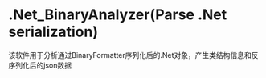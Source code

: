 # .Net_BinaryAnalyzer(Parse .Net serialization)
该软件用于分析通过BinaryFormatter序列化后的.Net对象，产生类结构信息和反序列化后的json数据
